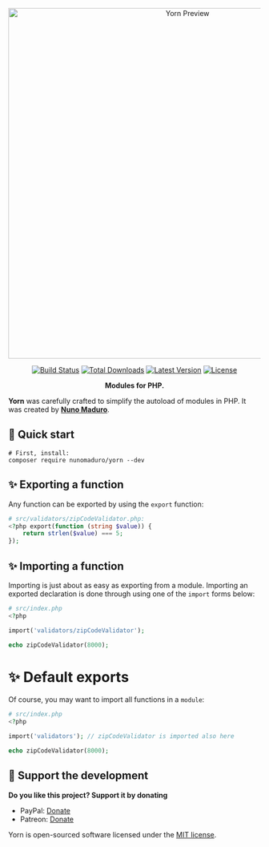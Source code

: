 <p align="center">
  <img src="https://raw.githubusercontent.com/nunomaduro/yorn/feat/first/docs/banner.png" width="700" alt="Yorn Preview">
  <p align="center">
    <a href="https://travis-ci.org/nunomaduro/yorn"><img src="https://img.shields.io/travis/nunomaduro/yorn/master.svg" alt="Build Status"></a>
    <a href="https://packagist.org/packages/nunomaduro/yorn"><img src="https://poser.pugx.org/nunomaduro/yorn/d/total.svg" alt="Total Downloads"></a>
    <a href="https://packagist.org/packages/nunomaduro/yorn"><img src="https://poser.pugx.org/nunomaduro/yorn/v/stable.svg" alt="Latest Version"></a>
    <a href="https://packagist.org/packages/nunomaduro/yorn"><img src="https://poser.pugx.org/nunomaduro/yorn/license.svg" alt="License"></a>
  </p>
  <p align="center">
    <strong>Modules for PHP.</strong>
  </p>
</p>

**Yorn** was carefully crafted to simplify the autoload of modules in PHP.
It was created by **[Nuno Maduro](https://github.com/nunomaduro)**.

## 🚀 Quick start

```
# First, install:
composer require nunomaduro/yorn --dev
```

## ✨ Exporting a function

Any function can be exported by using the `export` function:
```php
# src/validators/zipCodeValidator.php:
<?php export(function (string $value)) {
    return strlen($value) === 5;
});
```

## ✨ Importing a function

Importing is just about as easy as exporting from a module. Importing an exported declaration is done through using one of the `import` forms below:
```php
# src/index.php
<?php

import('validators/zipCodeValidator');

echo zipCodeValidator(8000);
```

# ✨ Default exports

Of course, you may want to import all functions in a `module`:
```php
# src/index.php
<?php

import('validators'); // zipCodeValidator is imported also here

echo zipCodeValidator(8000);
```

## 💖 Support the development
**Do you like this project? Support it by donating**

- PayPal: [Donate](https://www.paypal.com/cgi-bin/webscr?cmd=_s-xclick&hosted_button_id=66BYDWAT92N6L)
- Patreon: [Donate](https://www.patreon.com/nunomaduro)

Yorn is open-sourced software licensed under the [MIT license](LICENSE.md).
